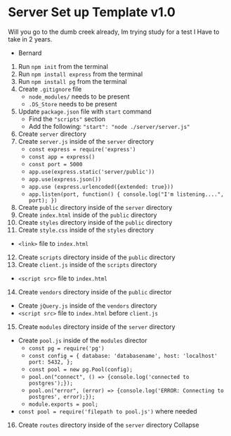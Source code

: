 # Server Set up Template v1.0

Will you go to the dumb creek already,
Im trying study for a test I Have to take in 2 years.

- ​Bernard

1. Run `npm init` from the terminal
2. Run `npm install express` from the terminal
3. Run `npm install pg` from the terminal
4. Create `.gitignore` file
   - `node_modules/` needs to be present
   - `.DS_Store` needs to be present
5. Update `package.json` file with `start` command
   - Find the `"scripts"` section
   - Add the following: `"start": "node ./server/server.js"`
6. Create `server` directory
7. Create `server.js` inside of the `server` directory
   - `const express = require('express')`
   - `const app = express()`
   - `const port = 5000`
   - `app.use(express.static('server/public'))`
   - `app.use(express.json())`
   - `app.use (express.urlencoded({extended: true}))`
   - `app.listen(port, function() { console.log("I'm listening....", port); })`
8. Create `public` directory inside of the `server` directory
9. Create `index.html` inside of the `public` directory
10. Create `styles` directory inside of the `public` directory
11. Create `style.css` inside of the `styles` directory
    ​

- `<link>` file to `index.html`
  ​

12. Create `scripts` directory inside of the `public` directory
13. Create `client.js` inside of the `scripts` directory
    ​

- `<script src>` file to `index.html`
  ​

14. Create `vendors` directory inside of the `public` director
    ​

- Create `jQuery.js` inside of the `vendors` directory
  ​
- `<script src>` file to `index.html` before `client.js`
  ​

15. Create `modules` directory inside of the `server` directory
    ​

- Create `pool.js` inside of the `modules` director
  - `const pg = require('pg')`
  - `const config = { database: 'databasename', host: 'localhost' port: 5432, };`
  - `const pool = new pg.Pool(config);`
  - `pool.on("connect", () => {console.log('connected to postgres');});`
  - `pool.on("error", (error) => {console.log('ERROR: Connecting to postgres', error);});`
  - `module.exports = pool;`
- `const pool = require('filepath to pool.js')` where needed
  ​

16. Create `routes` directory inside of the `server` directory
    Collapse
